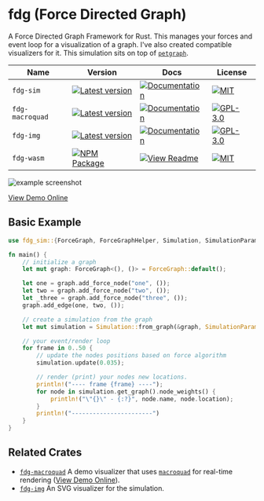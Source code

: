 # fdg (Force Directed Graph)
A Force Directed Graph Framework for Rust. This manages your forces and event loop for a visualization of a graph. I've also created compatible visualizers for it. This simulation sits on top of [`petgraph`](https://crates.io/crates/petgraph).

| Name            | Version                                                                                                        | Docs                                                                                       | License                                                                                                                             |
|-----------------|----------------------------------------------------------------------------------------------------------------|--------------------------------------------------------------------------------------------|-------------------------------------------------------------------------------------------------------------------------------------|
| `fdg-sim`       | [![Latest version](https://img.shields.io/crates/v/fdg-sim.svg)](https://crates.io/crates/fdg-sim)             | [![Documentation](https://docs.rs/fdg-sim/badge.svg)](https://docs.rs/fdg-sim)             | [![MIT](https://img.shields.io/badge/license-MIT-blue.svg)](https://github.com/grantshandy/fdg/blob/main/fdg-sim/LICENSE)       |
| `fdg-macroquad` | [![Latest version](https://img.shields.io/crates/v/fdg-macroquad.svg)](https://crates.io/crates/fdg-macroquad) | [![Documentation](https://docs.rs/fdg-macroquad/badge.svg)](https://docs.rs/fdg-macroquad) | [![GPL-3.0](https://img.shields.io/badge/license-GPL-blue.svg)](https://github.com/grantshandy/fdg/blob/main/fdg-macroquad/LICENSE) |
| `fdg-img`       | [![Latest version](https://img.shields.io/crates/v/fdg-img.svg)](https://crates.io/crates/fdg-img)             | [![Documentation](https://docs.rs/fdg-img/badge.svg)](https://docs.rs/fdg-img)             | [![GPL-3.0](https://img.shields.io/badge/license-GPL-blue.svg)](https://github.com/grantshandy/fdg/blob/main/fdg-img/LICENSE)       |
| `fdg-wasm`      | [![NPM Package](https://img.shields.io/npm/v/fdg-wasm)](https://www.npmjs.com/package/fdg-wasm)                | [![View Readme](https://docs.rs/fdg-sim/badge.svg)](https://github.com/grantshandy/fdg/tree/main/fdg-wasm#forcegraphsimulation-documentation) | [![MIT](https://img.shields.io/badge/license-MIT-blue.svg)](https://github.com/grantshandy/fdg/blob/main/fdg-sim/LICENSE)       |

![example screenshot](https://raw.githubusercontent.com/grantshandy/fdg/main/fdg-macroquad/screenshots/screenshot-3D.png)

[View Demo Online](https://grantshandy.github.io/fdg)

## Basic Example
```rust
use fdg_sim::{ForceGraph, ForceGraphHelper, Simulation, SimulationParameters};

fn main() {
    // initialize a graph
    let mut graph: ForceGraph<(), ()> = ForceGraph::default();

    let one = graph.add_force_node("one", ());
    let two = graph.add_force_node("two", ());
    let _three = graph.add_force_node("three", ());
    graph.add_edge(one, two, ());

    // create a simulation from the graph
    let mut simulation = Simulation::from_graph(&graph, SimulationParameters::default());

    // your event/render loop
    for frame in 0..50 {
        // update the nodes positions based on force algorithm
        simulation.update(0.035);

        // render (print) your nodes new locations.
        println!("---- frame {frame} ----");
        for node in simulation.get_graph().node_weights() {
            println!("\"{}\" - {:?}", node.name, node.location);
        }
        println!("-----------------------")
    }
}
```

## Related Crates
- [`fdg-macroquad`](https://crates.io/crates/fdg-macroquad) A demo visualizer that uses [`macroquad`](https://crates.io/crates/macroquad) for real-time rendering ([View Demo Online](https://grantshandy.github.io/fdg)).
- [`fdg-img`](https://crates.io/crates/fdg-img) An SVG visualizer for the simulation.
